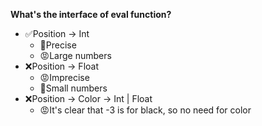 **What's the interface of eval function?**
* ✅Position -> Int
    * 🙂Precise
    * 😡Large numbers
* ❌Position -> Float
    * 😡Imprecise
    * 🙂Small numbers
* ❌Position -> Color -> Int | Float
    * 😡It's clear that -3 is for black, so no need for color
